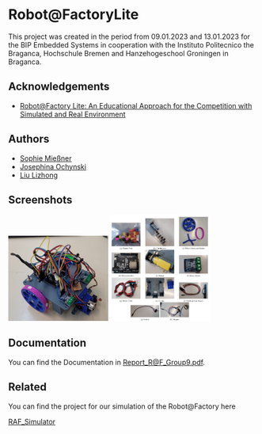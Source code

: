 
# Robot@FactoryLite

This project was created in the period from 09.01.2023 and 13.01.2023 for the BIP Embedded Systems in cooperation with the Instituto Politecnico the Braganca, Hochschule Bremen and Hanzehogeschool Groningen in Braganca.


## Acknowledgements

 - [Robot@Factory Lite: An Educational Approach for the Competition with Simulated and Real Environment](https://core.ac.uk/reader/323508990)

## Authors

- [Sophie Mießner](https://www.github.com/sophiemie)
- [Josephina Ochynski](https://www.github.com/josy12345)
- [Liu Lizhong](https://www.github.com/llzlby)


## Screenshots
<img src="/pictures/step10_2.jpg" width="40%" height="40%">
<img src="/pictures/all_components.jpg" width="40%" height="40%">


## Documentation

You can find the Documentation in Report_R@F_Group9.pdf.

## Related

You can find the project for our simulation of the Robot@Factory here

[RAF_Simulator](https://github.com/sophiemie/RAF_Simulator)

